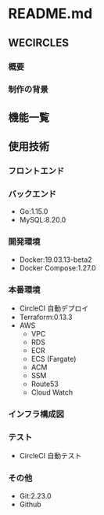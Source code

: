 # README.md

## WECIRCLES

### 概要

### 制作の背景

## 機能一覧

## 使用技術

### フロントエンド

### バックエンド

- Go:1.15.0
- MySQL:8.20.0

### 開発環境

- Docker:19.03.13-beta2
- Docker Compose:1.27.0

### 本番環境

- CircleCI 自動デプロイ
- Terraform:0.13.3
- AWS
  - VPC
  - RDS
  - ECR
  - ECS (Fargate)
  - ACM
  - SSM
  - Route53
  - Cloud Watch

### インフラ構成図

### テスト

- CircleCI 自動テスト

### その他

- Git:2.23.0
- Github
